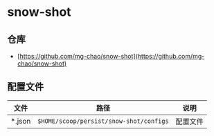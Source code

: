 # snow-shot

## 仓库

- [https://github.com/mg-chao/snow-shot](https://github.com/mg-chao/snow-shot)

## 配置文件

| 文件   | 路径                                    | 说明     |
| ------ | --------------------------------------- | -------- |
| *.json | `$HOME/scoop/persist/snow-shot/configs` | 配置文件 |
